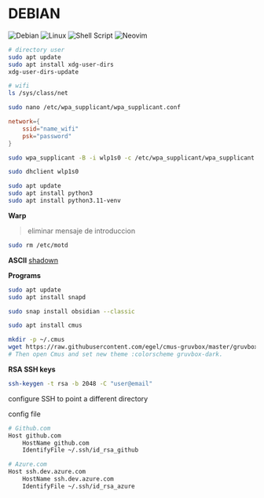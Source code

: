# DEBIAN

![Debian](https://img.shields.io/badge/Debian-D70A53?style=for-the-badge&logo=debian&logoColor=white)
![Linux](https://img.shields.io/badge/Linux-FCC624?style=for-the-badge&logo=linux&logoColor=black)
![Shell Script](https://img.shields.io/badge/shell_script-%23121011.svg?style=for-the-badge&logo=gnu-bash&logoColor=white)
![Neovim](https://img.shields.io/badge/NeoVim-%2357A143.svg?&style=for-the-badge&logo=neovim&logoColor=white)

```bash
# directory user
sudo apt update
sudo apt install xdg-user-dirs
xdg-user-dirs-update
```

```bash
# wifi
ls /sys/class/net

sudo nano /etc/wpa_supplicant/wpa_supplicant.conf
```

```conf
network={
	ssid="name_wifi"
	psk="password"
}
```

```bash
sudo wpa_supplicant -B -i wlp1s0 -c /etc/wpa_supplicant/wpa_supplicant.conf

sudo dhclient wlp1s0
````

```zsh
sudo apt update
sudo apt install python3
sudo apt install python3.11-venv
```

**Warp**

> eliminar mensaje de introduccion
```zsh
sudo rm /etc/motd
```

**ASCII**
[shadown](https://patorjk.com/software/taag/#p=display&f=ANSI%20Shadow&t=Type%20Something%20)

**Programs**

```bash
sudo apt update
sudo apt install snapd

sudo snap install obsidian --classic
```

```bash
sudo apt install cmus

mkdir -p ~/.cmus
wget https://raw.githubusercontent.com/egel/cmus-gruvbox/master/gruvbox-dark.theme
# Then open Cmus and set new theme :colorscheme gruvbox-dark.
```

**RSA SSH keys**

```bash
ssh-keygen -t rsa -b 2048 -C "user@email"
```

configure SSH to point a different directory

config file
```bash
# Github.com
Host github.com
    HostName github.com
    IdentifyFile ~/.ssh/id_rsa_github

# Azure.com
Host ssh.dev.azure.com
    HostName ssh.dev.azure.com
    IdentifyFile ~/.ssh/id_rsa_azure
```

